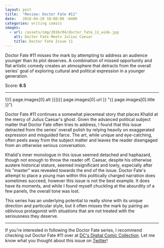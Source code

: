 ```yaml
---
layout: post
title:  "Review: Doctor Fate #11"
date:   2016-04-20 10:00:00 -0400
categories: writing comics
images:
  - url: /assets/img/2016/04/doctor_fate_11_wide.jpg
    alt: Doctor Fate Meets Julius Caesar
    title: Doctor Fate Issue 11
---
```

Doctor Fate #11 misses the mark by attempting to address an audience younger than its plot deserves. A combination of missed opportunity and flat artistic comedy creates an atmosphere that detracts from the overall series' goal of exploring cultural and political expression in a younger generation.

<p class="center">Score: <strong>6.5</strong></p>

<hr>

![{{ page.images[0].alt }}]({{ page.images[0].url }} "{{ page.images[0].title }}")

Doctor Fate #11 continues a somewhat piecemeal story that places Khalid at the mercy of Julius Caesar's ghost. Given the advanced political subject matter that Doctor Fate often tries to address, I found that this issue detracted from the series' overall polish by relying heavily on exaggerated expression and misguided farce. The art, while unique and eye-catching, often peels away from the subject matter and leaves the reader disengaged from an otherwise serious conversation.

Khalid's inner monologue in this issue seemed detached and haphazard, though not enough to throw the reader off. Caesar, despite his otherwise austere historical stature, seemed insignificant and lowly, especially after his "master" was revealed towards the end of the issue. Doctor Fate's attempt to place a young man within this politically charged narration does sometimes succeed, however this issue is not the best example. It does have its moments, and while I found myself chuckling at the absurdity of a few panels, the overall tone was lost.

This series has an underlying potential to really shine with its unique direction and particular style, but it often misses the mark by pairing an oblivious protagonist with situations that are not treated with the seriousness they deserve.

<hr>

If you're interested in following the Doctor Fate series, I recommend checking out Doctor Fate #11 over at [DC's Digital Comic Collection](//www.readdcentertainment.com/Doctor-Fate-2015-11/digital-comic/T1447200115001). Let me know what you thought about this issue on [Twitter](//twitter.com/joshdrink)!
